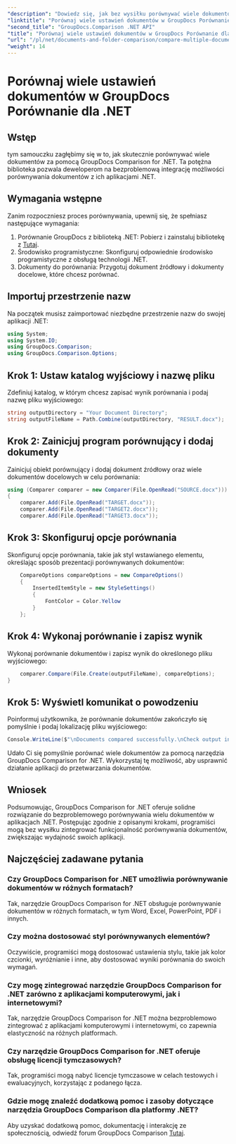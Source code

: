 ```yaml
---
"description": "Dowiedz się, jak bez wysiłku porównywać wiele dokumentów za pomocą GroupDocs Comparison for .NET. Postępuj zgodnie z naszym przewodnikiem krok po kroku, aby płynnie przetwarzać dokumenty."
"linktitle": "Porównaj wiele ustawień dokumentów w GroupDocs Porównanie dla .NET"
"second_title": "GroupDocs.Comparison .NET API"
"title": "Porównaj wiele ustawień dokumentów w GroupDocs Porównanie dla .NET"
"url": "/pl/net/documents-and-folder-comparison/compare-multiple-documents-settings-dotnet/"
"weight": 14
---
```


# Porównaj wiele ustawień dokumentów w GroupDocs Porównanie dla .NET

## Wstęp
tym samouczku zagłębimy się w to, jak skutecznie porównywać wiele dokumentów za pomocą GroupDocs Comparison for .NET. Ta potężna biblioteka pozwala deweloperom na bezproblemową integrację możliwości porównywania dokumentów z ich aplikacjami .NET.
## Wymagania wstępne
Zanim rozpoczniesz proces porównywania, upewnij się, że spełniasz następujące wymagania:
1. Porównanie GroupDocs z biblioteką .NET: Pobierz i zainstaluj bibliotekę z [Tutaj](https://releases.groupdocs.com/comparison/net/).
2. Środowisko programistyczne: Skonfiguruj odpowiednie środowisko programistyczne z obsługą technologii .NET.
3. Dokumenty do porównania: Przygotuj dokument źródłowy i dokumenty docelowe, które chcesz porównać.

## Importuj przestrzenie nazw
Na początek musisz zaimportować niezbędne przestrzenie nazw do swojej aplikacji .NET:
```csharp
using System;
using System.IO;
using GroupDocs.Comparison;
using GroupDocs.Comparison.Options;
```
## Krok 1: Ustaw katalog wyjściowy i nazwę pliku
Zdefiniuj katalog, w którym chcesz zapisać wynik porównania i podaj nazwę pliku wyjściowego:
```csharp
string outputDirectory = "Your Document Directory";
string outputFileName = Path.Combine(outputDirectory, "RESULT.docx");
```
## Krok 2: Zainicjuj program porównujący i dodaj dokumenty
Zainicjuj obiekt porównujący i dodaj dokument źródłowy oraz wiele dokumentów docelowych w celu porównania:
```csharp
using (Comparer comparer = new Comparer(File.OpenRead("SOURCE.docx")))
{
    comparer.Add(File.OpenRead("TARGET.docx"));
    comparer.Add(File.OpenRead("TARGET2.docx"));
    comparer.Add(File.OpenRead("TARGET3.docx"));
```
## Krok 3: Skonfiguruj opcje porównania
Skonfiguruj opcje porównania, takie jak styl wstawianego elementu, określając sposób prezentacji porównywanych dokumentów:
```csharp
    CompareOptions compareOptions = new CompareOptions()
    {
        InsertedItemStyle = new StyleSettings()
        {
            FontColor = Color.Yellow
        }
    };
```
## Krok 4: Wykonaj porównanie i zapisz wynik
Wykonaj porównanie dokumentów i zapisz wynik do określonego pliku wyjściowego:
```csharp
    comparer.Compare(File.Create(outputFileName), compareOptions);
}
```
## Krok 5: Wyświetl komunikat o powodzeniu
Poinformuj użytkownika, że porównanie dokumentów zakończyło się pomyślnie i podaj lokalizację pliku wyjściowego:
```csharp
Console.WriteLine($"\nDocuments compared successfully.\nCheck output in {outputDirectory}.");
```
Udało Ci się pomyślnie porównać wiele dokumentów za pomocą narzędzia GroupDocs Comparison for .NET. Wykorzystaj tę możliwość, aby usprawnić działanie aplikacji do przetwarzania dokumentów.

## Wniosek
Podsumowując, GroupDocs Comparison for .NET oferuje solidne rozwiązanie do bezproblemowego porównywania wielu dokumentów w aplikacjach .NET. Postępując zgodnie z opisanymi krokami, programiści mogą bez wysiłku zintegrować funkcjonalność porównywania dokumentów, zwiększając wydajność swoich aplikacji.
## Najczęściej zadawane pytania
### Czy GroupDocs Comparison for .NET umożliwia porównywanie dokumentów w różnych formatach?
Tak, narzędzie GroupDocs Comparison for .NET obsługuje porównywanie dokumentów w różnych formatach, w tym Word, Excel, PowerPoint, PDF i innych.
### Czy można dostosować styl porównywanych elementów?
Oczywiście, programiści mogą dostosować ustawienia stylu, takie jak kolor czcionki, wyróżnianie i inne, aby dostosować wyniki porównania do swoich wymagań.
### Czy mogę zintegrować narzędzie GroupDocs Comparison for .NET zarówno z aplikacjami komputerowymi, jak i internetowymi?
Tak, narzędzie GroupDocs Comparison for .NET można bezproblemowo zintegrować z aplikacjami komputerowymi i internetowymi, co zapewnia elastyczność na różnych platformach.
### Czy narzędzie GroupDocs Comparison for .NET oferuje obsługę licencji tymczasowych?
Tak, programiści mogą nabyć licencje tymczasowe w celach testowych i ewaluacyjnych, korzystając z podanego łącza.
### Gdzie mogę znaleźć dodatkową pomoc i zasoby dotyczące narzędzia GroupDocs Comparison dla platformy .NET?
Aby uzyskać dodatkową pomoc, dokumentację i interakcję ze społecznością, odwiedź forum GroupDocs Comparison [Tutaj](https://forum.groupdocs.com/c/comparison/12).